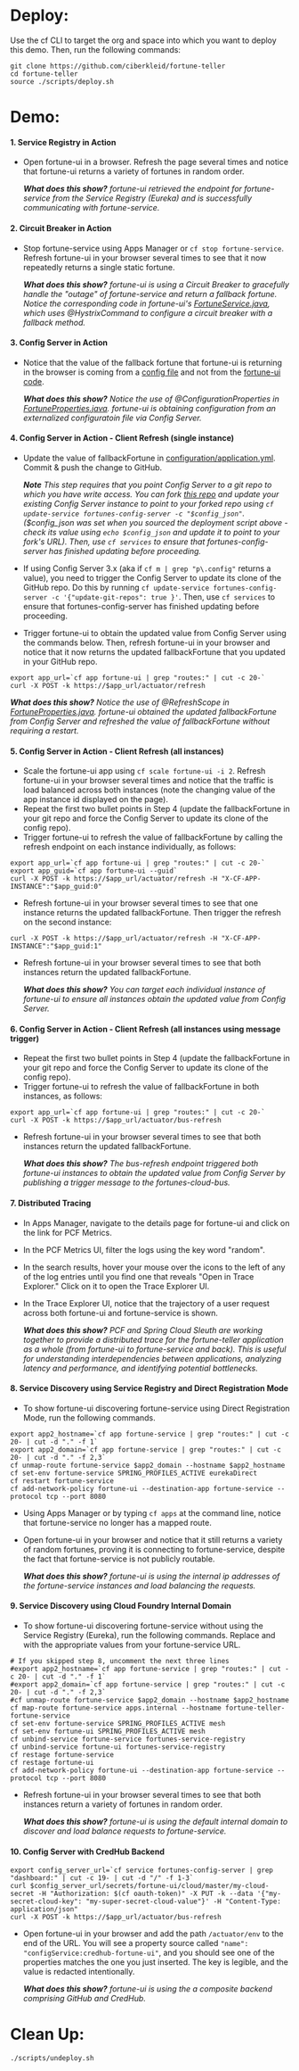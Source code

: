 # Deploy:

Use the cf CLI to target the org and space into which you want to deploy this demo. Then, run the following commands:
```
git clone https://github.com/ciberkleid/fortune-teller
cd fortune-teller
source ./scripts/deploy.sh
```

# Demo:

#### 1. Service Registry in Action
- Open fortune-ui in a browser. Refresh the page several times and notice that fortune-ui returns a variety of fortunes in random order.

   _**What does this show?** fortune-ui retrieved the endpoint for fortune-service from the Service Registry (Eureka) and is successfully communicating with fortune-service._
#### 2. Circuit Breaker in Action
- Stop fortune-service using Apps Manager or `cf stop fortune-service`. Refresh fortune-ui in your browser several times to see that it now repeatedly returns a single static fortune.

   _**What does this show?** fortune-ui is using a Circuit Breaker to gracefully handle the "outage" of fortune-service and return a fallback fortune. Notice the corresponding code in fortune-ui's [FortuneService.java](fortune-teller-ui/src/main/java/io/spring/cloud/samples/fortuneteller/ui/services/fortunes/FortuneService.java), which uses @HystrixCommand to configure a circuit breaker with a fallback method._
#### 3. Config Server in Action
- Notice that the value of the fallback fortune that fortune-ui is returning in the browser is coming from a [config file](configuration/application.yml) and not from the [fortune-ui code](fortune-teller-ui/src/main/java/io/spring/cloud/samples/fortuneteller/ui/services/fortunes/FortuneProperties.java).

   _**What does this show?** Notice the use of @ConfigurationProperties in [FortuneProperties.java](fortune-teller-ui/src/main/java/io/spring/cloud/samples/fortuneteller/ui/services/fortunes/FortuneProperties.java). fortune-ui is obtaining configuration from an externalized configuratoin file via Config Server._
#### 4. Config Server in Action - Client Refresh (single instance)
- Update the value of fallbackFortune in [configuration/application.yml](configuration/application.yml). Commit & push the change to GitHub.

   _**Note** This step requires that you point Config Server to a git repo to which you have write access. You can fork [this repo](https://github.com/ciberkleid/fortune-teller) and update your existing Config Server instance to point to your forked repo using `cf update-service fortunes-config-server -c "$config_json"`. ($config_json was set when you sourced the deployment script above - check its value using `echo $config_json` and update it to point to your fork's URL). Then, use `cf services` to ensure that fortunes-config-server has finished updating before proceeding._
- If using Config Server 3.x (aka if `cf m | grep "p\.config"` returns a value), you need to trigger the Config Server to update its clone of the GitHub repo. Do this by running `cf update-service fortunes-config-server -c '{"update-git-repos": true }'`. Then, use `cf services` to ensure that fortunes-config-server has finished updating before proceeding.
- Trigger fortune-ui to obtain the updated value from Config Server using the commands below. Then, refresh fortune-ui in your browser and notice that it now returns the updated fallbackFortune that you updated in your GitHub repo.
```
export app_url=`cf app fortune-ui | grep "routes:" | cut -c 20-`
curl -X POST -k https://$app_url/actuator/refresh
```
   _**What does this show?** Notice the use of @RefreshScope in [FortuneProperties.java](fortune-teller-ui/src/main/java/io/spring/cloud/samples/fortuneteller/ui/services/fortunes/FortuneProperties.java). fortune-ui obtained the updated fallbackFortune from Config Server and refreshed the value of fallbackFortune without requiring a restart._
#### 5. Config Server in Action - Client Refresh (all instances)
- Scale the fortune-ui app using `cf scale fortune-ui -i 2`. Refresh fortune-ui in your browser several times and notice that the traffic is load balanced across both instances (note the changing value of the app instance id displayed on the page).
- Repeat the first two bullet points in Step 4 (update the fallbackFortune in your git repo and force the Config Server to update its clone of the config repo).
- Trigger fortune-ui to refresh the value of fallbackFortune by calling the refresh endpoint on each instance individually, as follows:
 ```
export app_url=`cf app fortune-ui | grep "routes:" | cut -c 20-`
export app_guid=`cf app fortune-ui --guid`
curl -X POST -k https://$app_url/actuator/refresh -H "X-CF-APP-INSTANCE":"$app_guid:0"
```
- Refresh fortune-ui in your browser several times to see that one instance returns the updated fallbackFortune. Then trigger the refresh on the second instance:
```
curl -X POST -k https://$app_url/actuator/refresh -H "X-CF-APP-INSTANCE":"$app_guid:1"
```
- Refresh fortune-ui in your browser several times to see that both instances return the updated fallbackFortune.

   _**What does this show?** You can target each individual instance of fortune-ui to ensure all instances obtain the updated value from Config Server._
#### 6. Config Server in Action - Client Refresh (all instances using message trigger)
- Repeat the first two bullet points in Step 4 (update the fallbackFortune in your git repo and force the Config Server to update its clone of the config repo).
- Trigger fortune-ui to refresh the value of fallbackFortune in both instances, as follows:
```
export app_url=`cf app fortune-ui | grep "routes:" | cut -c 20-`
curl -X POST -k https://$app_url/actuator/bus-refresh
```
- Refresh fortune-ui in your browser several times to see that both instances return the updated fallbackFortune.

   _**What does this show?** The bus-refresh endpoint triggered both fortune-ui instances to obtain the updated value from Config Server by publishing a trigger message to the fortunes-cloud-bus._
#### 7. Distributed Tracing
- In Apps Manager, navigate to the details page for fortune-ui and click on the link for PCF Metrics. 
- In the PCF Metrics UI, filter the logs using the key word "random". 
- In the search results, hover your mouse over the icons to the left of any of the log entries until you find one that reveals "Open in Trace Explorer." Click on it to open the Trace Explorer UI.
- In the Trace Explorer UI, notice that the trajectory of a user request across both fortune-ui and fortune-service is shown.

   _**What does this show?** PCF and Spring Cloud Sleuth are working together to provide a distributed trace for the fortune-teller application as a whole (from fortune-ui to fortune-service and back). This is useful for understanding interdependencies between applications, analyzing latency and performance, and identifying potential bottlenecks._

#### 8. Service Discovery using Service Registry and Direct Registration Mode
- To show fortune-ui discovering fortune-service using Direct Registration Mode, run the following commands. 
```
export app2_hostname=`cf app fortune-service | grep "routes:" | cut -c 20- | cut -d "." -f 1`
export app2_domain=`cf app fortune-service | grep "routes:" | cut -c 20- | cut -d "." -f 2,3`
cf unmap-route fortune-service $app2_domain --hostname $app2_hostname
cf set-env fortune-service SPRING_PROFILES_ACTIVE eurekaDirect
cf restart fortune-service
cf add-network-policy fortune-ui --destination-app fortune-service --protocol tcp --port 8080
```
- Using Apps Manager or by typing `cf apps` at the command line, notice that fortune-service no longer has a mapped route.
- Open fortune-ui in your browser and notice that it still returns a variety of random fortunes, proving it is connecting to fortune-service, despite the fact that fortune-service is not publicly routable.

   _**What does this show?** fortune-ui is using the internal ip addresses of the fortune-service instances and load balancing the requests._
#### 9. Service Discovery using Cloud Foundry Internal Domain
- To show fortune-ui discovering fortune-service without using the Service Registry (Eureka), run the following commands. Replace <DOMAIN> and <HOSTNAME> with the appropriate values from your fortune-service URL.
```
# If you skipped step 8, uncomment the next three lines
#export app2_hostname=`cf app fortune-service | grep "routes:" | cut -c 20- | cut -d "." -f 1`
#export app2_domain=`cf app fortune-service | grep "routes:" | cut -c 20- | cut -d "." -f 2,3`
#cf unmap-route fortune-service $app2_domain --hostname $app2_hostname
cf map-route fortune-service apps.internal --hostname fortune-teller-fortune-service
cf set-env fortune-service SPRING_PROFILES_ACTIVE mesh
cf set-env fortune-ui SPRING_PROFILES_ACTIVE mesh
cf unbind-service fortune-service fortunes-service-registry
cf unbind-service fortune-ui fortunes-service-registry
cf restage fortune-service
cf restage fortune-ui
cf add-network-policy fortune-ui --destination-app fortune-service --protocol tcp --port 8080
```
- Refresh fortune-ui in your browser several times to see that both instances return a variety of fortunes in random order.

   _**What does this show?** fortune-ui is using the default internal domain to discover and load balance requests to fortune-service._
#### 10. Config Server with CredHub Backend

```
export config_server_url=`cf service fortunes-config-server | grep "dashboard:" | cut -c 19- | cut -d "/" -f 1-3`
curl $config_server_url/secrets/fortune-ui/cloud/master/my-cloud-secret -H "Authorization: $(cf oauth-token)" -X PUT -k --data '{"my-secret-cloud-key": "my-super-secret-cloud-value"}' -H "Content-Type: application/json"
curl -X POST -k https://$app_url/actuator/bus-refresh
```
- Open fortune-ui in your browser and add the path `/actuator/env` to the end of the URL. You will see a property source called `"name": "configService:credhub-fortune-ui"`, and you should see one of the properties matches the one you just inserted. The key is legible, and the value is redacted intentionally.

   _**What does this show?** fortune-ui is using the a composite backend comprising GitHub and CredHub._

# Clean Up:
```
./scripts/undeploy.sh
```
